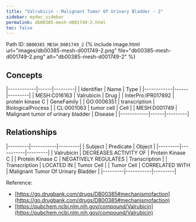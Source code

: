 ```yaml
---
title: "Valrubicin - Malignant Tumor Of Urinary Bladder - 2"
sidebar: mydoc_sidebar
permalink: db00385-mesh-d001749-2.html
toc: false 
---
```



Path ID: `DB00385_MESH_D001749_2`
{% include image.html url="images/db00385-mesh-d001749-2.png" file="db00385-mesh-d001749-2.png" alt="db00385-mesh-d001749-2" %}

## Concepts

|------------|------|---------|
| Identifier | Name | Type    |
|------------|------|---------|
| MESH:C016163 | Valrubicin | Drug |
| InterPro:IPR017892 | protein kinase C | GeneFamily |
| GO:0006351 | transcription | BiologicalProcess |
| CL:0001063 | tumor cell | Cell |
| MESH:D001749 | Malignant tumor of urinary bladder | Disease |
|------------|------|---------|

## Relationships

|---------|-----------|---------|
| Subject | Predicate | Object  |
|---------|-----------|---------|
| Valrubicin | DECREASES ACTIVITY OF | Protein Kinase C |
| Protein Kinase C | NEGATIVELY REGULATES | Transcription |
| Transcription | LOCATED IN | Tumor Cell |
| Tumor Cell | CORRELATED WITH | Malignant Tumor Of Urinary Bladder |
|---------|-----------|---------|

Reference: 
  - [https://go.drugbank.com/drugs/DB00385#mechanismofaction](https://go.drugbank.com/drugs/DB00385#mechanismofaction)
  - [https://pubchem.ncbi.nlm.nih.gov/compound/Valrubicin](https://pubchem.ncbi.nlm.nih.gov/compound/Valrubicin)
